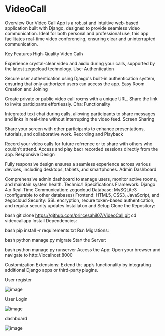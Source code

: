 # VideoCall

Overview
Our Video Call App is a robust and intuitive web-based application built with Django, designed to provide seamless video communication. Ideal for both personal and professional use, this app facilitates real-time video conferencing, ensuring clear and uninterrupted communication.

Key Features
High-Quality Video Calls

Experience crystal-clear video and audio during your calls, supported by the latest zegocloud technology.
User Authentication

Secure user authentication using Django's built-in authentication system, ensuring that only authorized users can access the app.
Easy Room Creation and Joining

Create private or public video call rooms with a unique URL. Share the link to invite participants effortlessly.
Chat Functionality

Integrated text chat during calls, allowing participants to share messages and links in real-time without interrupting the video feed.
Screen Sharing

Share your screen with other participants to enhance presentations, tutorials, and collaborative work.
Recording and Playback

Record your video calls for future reference or to share with others who couldn't attend. Access and play back recorded sessions directly from the app.
Responsive Design

Fully responsive design ensures a seamless experience across various devices, including desktops, tablets, and smartphones.
Admin Dashboard

Comprehensive admin dashboard to manage users, monitor active rooms, and maintain system health.
Technical Specifications
Framework: Django 4.x
Real-Time Communication: zegocloud
Database: MySQLite3 (configurable to other databases)
Frontend: HTML5, CSS3, JavaScript, and zegocloud
Security: SSL encryption, secure token-based authentication, and regular security updates
Installation and Setup
Clone the Repository:

bash
git clone https://github.com/princesahil07/VideoCall.git
cd videocallapp
Install Dependencies:

bash
pip install -r requirements.txt
Run Migrations:

bash
python manage.py migrate
Start the Server:

bash
python manage.py runserver
Access the App:
Open your browser and navigate to http://localhost:8000

Customization
Extensions: Extend the app’s functionality by integrating additional Django apps or third-party plugins.

User register

![image](https://github.com/princesahil07/VideoCall/assets/97822056/2ec30f35-4b95-47d4-a831-96f0badac12a)

User Login

![image](https://github.com/princesahil07/VideoCall/assets/97822056/5e342224-35eb-4e6d-94fc-eba1ba5b805f)


dashboard

![image](https://github.com/princesahil07/VideoCall/assets/97822056/6b26f9ea-2fd6-40e3-a546-3f4e36ebdcb8)


